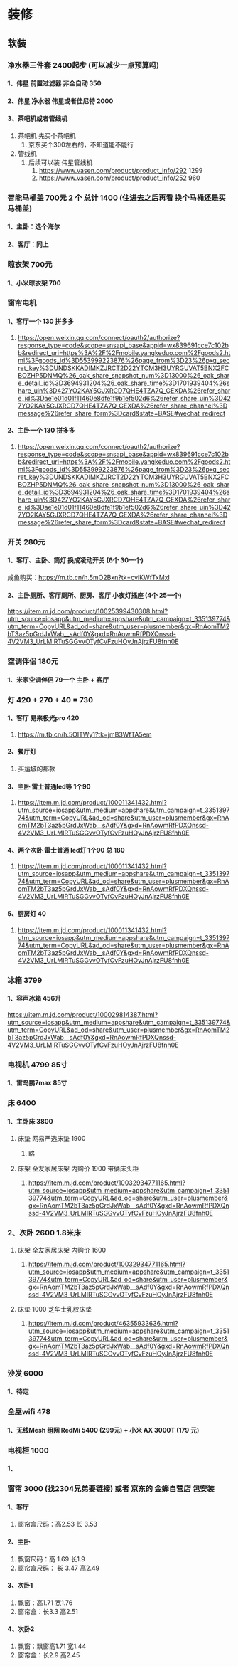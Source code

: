 # 装修

## 软装

### 净水器三件套    2400起步   (可以减少一点预算吗)

#### 1、伟星  前置过滤器     非全自动   350

#### 2、伟星  净水器    伟星或者佳尼特   2000

#### 3、茶吧机或者管线机

1. 茶吧机  先买个茶吧机
   1. 京东买个300左右的，不知道能不能行
2. 管线机
   1. 后续可以装 伟星管线机
      1. https://www.vasen.com/product/product_info/292   1299
      2. https://www.vasen.com/product/product_info/252    960



### 智能马桶盖    700元    2 个 总计 1400   (住进去之后再看  换个马桶还是买马桶盖)

#### 1、主卧：选个海尔 

#### 2、客厅：同上



### 晾衣架     700元

#### 1、小米晾衣架   700  



### 窗帘电机  

#### 1、客厅一个   130  拼多多

1. https://open.weixin.qq.com/connect/oauth2/authorize?response_type=code&scope=snsapi_base&appid=wx839691cce7c102bb&redirect_uri=https%3A%2F%2Fmobile.yangkeduo.com%2Fgoods2.html%3Fgoods_id%3D553999223876%26page_from%3D23%26pxq_secret_key%3DUNDSKKADIMKZJRCT2D22YTCM3H3UYRGUVAT5BNX2FCBOZHP5DNMQ%26_oak_share_snapshot_num%3D13000%26_oak_share_detail_id%3D3694931204%26_oak_share_time%3D1701939404%26share_uin%3D427YO2KAY5GJXRCD7QHE4TZA7Q_GEXDA%26refer_share_id%3Dae1e01d01f11460e8dfe1f9b1ef502d6%26refer_share_uin%3D427YO2KAY5GJXRCD7QHE4TZA7Q_GEXDA%26refer_share_channel%3Dmessage%26refer_share_form%3Dcard&state=BASE#wechat_redirect

#### 2、主卧一个   130  拼多多

1. https://open.weixin.qq.com/connect/oauth2/authorize?response_type=code&scope=snsapi_base&appid=wx839691cce7c102bb&redirect_uri=https%3A%2F%2Fmobile.yangkeduo.com%2Fgoods2.html%3Fgoods_id%3D553999223876%26page_from%3D23%26pxq_secret_key%3DUNDSKKADIMKZJRCT2D22YTCM3H3UYRGUVAT5BNX2FCBOZHP5DNMQ%26_oak_share_snapshot_num%3D13000%26_oak_share_detail_id%3D3694931204%26_oak_share_time%3D1701939404%26share_uin%3D427YO2KAY5GJXRCD7QHE4TZA7Q_GEXDA%26refer_share_id%3Dae1e01d01f11460e8dfe1f9b1ef502d6%26refer_share_uin%3D427YO2KAY5GJXRCD7QHE4TZA7Q_GEXDA%26refer_share_channel%3Dmessage%26refer_share_form%3Dcard&state=BASE#wechat_redirect



### 开关   280元

#### 1、客厅、主卧、筒灯 换成凌动开关  (6个 30一个)

咸鱼购买：https://m.tb.cn/h.5mO2Bxn?tk=cviKWfTxMxI

#### 2、主卧厕所、客厅厕所、厨房、客厅   小夜灯插座  (4个  25一个)

https://item.m.jd.com/product/10025399430308.html?utm_source=iosapp&utm_medium=appshare&utm_campaign=t_335139774&utm_term=CopyURL&ad_od=share&utm_user=plusmember&gx=RnAomTM2bT3az5pGrdJxWab__sAdf0Y&gxd=RnAowmRfPDXQnssd-4V2VM3_UrLMIRTuSGGvvOTyfCvFzuHOyJnAjrzFU8fnh0E



### 空调伴侣   180元

#### 1、米家空调伴侣   79一个    主卧 + 客厅



### 灯     420 + 270 + 40 = 730

#### 1、客厅  易来极光pro  420

1. https://m.tb.cn/h.5OITWy1?tk=jmB3WfTA5em 

#### 2、餐厅灯

1. 买运城的那款

#### 3、主卧   雷士普通led等  1个90

1. https://item.m.jd.com/product/100011341432.html?utm_source=iosapp&utm_medium=appshare&utm_campaign=t_335139774&utm_term=CopyURL&ad_od=share&utm_user=plusmember&gx=RnAomTM2bT3az5pGrdJxWab__sAdf0Y&gxd=RnAowmRfPDXQnssd-4V2VM3_UrLMIRTuSGGvvOTyfCvFzuHOyJnAjrzFU8fnh0E

#### 4、两个次卧   雷士普通 led灯   1个90   总 180

1. https://item.m.jd.com/product/100011341432.html?utm_source=iosapp&utm_medium=appshare&utm_campaign=t_335139774&utm_term=CopyURL&ad_od=share&utm_user=plusmember&gx=RnAomTM2bT3az5pGrdJxWab__sAdf0Y&gxd=RnAowmRfPDXQnssd-4V2VM3_UrLMIRTuSGGvvOTyfCvFzuHOyJnAjrzFU8fnh0E

#### 5、厨房灯  40

1. https://item.m.jd.com/product/100011341432.html?utm_source=iosapp&utm_medium=appshare&utm_campaign=t_335139774&utm_term=CopyURL&ad_od=share&utm_user=plusmember&gx=RnAomTM2bT3az5pGrdJxWab__sAdf0Y&gxd=RnAowmRfPDXQnssd-4V2VM3_UrLMIRTuSGGvvOTyfCvFzuHOyJnAjrzFU8fnh0E



### 冰箱   3799

#### 1、容声冰箱   456升

  https://item.m.jd.com/product/100029814387.html?utm_source=iosapp&utm_medium=appshare&utm_campaign=t_335139774&utm_term=CopyURL&ad_od=share&utm_user=plusmember&gx=RnAomTM2bT3az5pGrdJxWab__sAdf0Y&gxd=RnAowmRfPDXQnssd-4V2VM3_UrLMIRTuSGGvvOTyfCvFzuHOyJnAjrzFU8fnh0E



### 电视机   4799  85寸

#### 1、雷鸟鹏7max 85寸



### 床   6400

#### 1、主卧床  3800

1. 床垫  网易严选床垫     1900
   1.    略

1. 床架     全友家居床架   内购价   1900  带俩床头柜
   1. https://item.m.jd.com/product/10032934771165.html?utm_source=iosapp&utm_medium=appshare&utm_campaign=t_335139774&utm_term=CopyURL&ad_od=share&utm_user=plusmember&gx=RnAomTM2bT3az5pGrdJxWab__sAdf0Y&gxd=RnAowmRfPDXQnssd-4V2VM3_UrLMIRTuSGGvvOTyfCvFzuHOyJnAjrzFU8fnh0E



### 2、次卧   2600   1.8米床

1. 床架     全友家居床架   内购价   1600
   1. https://item.m.jd.com/product/10032934771165.html?utm_source=iosapp&utm_medium=appshare&utm_campaign=t_335139774&utm_term=CopyURL&ad_od=share&utm_user=plusmember&gx=RnAomTM2bT3az5pGrdJxWab__sAdf0Y&gxd=RnAowmRfPDXQnssd-4V2VM3_UrLMIRTuSGGvvOTyfCvFzuHOyJnAjrzFU8fnh0E

1. 床垫  1000   芝华士乳胶床垫
   1.   https://item.m.jd.com/product/46355933636.html?utm_source=iosapp&utm_medium=appshare&utm_campaign=t_335139774&utm_term=CopyURL&ad_od=share&utm_user=plusmember&gx=RnAomTM2bT3az5pGrdJxWab__sAdf0Y&gxd=RnAowmRfPDXQnssd-4V2VM3_UrLMIRTuSGGvvOTyfCvFzuHOyJnAjrzFU8fnh0E



### 沙发    6000

#### 1、待定



### 全屋wifi     478

#### 1、无线Mesh 组网   RedMi 5400 (299元) + 小米 AX 3000T  (179 元)



### 电视柜   1000

#### 1、



### 窗帘   3000  (找2304兄弟要链接)  或者 京东的  金蝉自营店 包安装

#### 1、客厅

1. 窗帘盒尺码：高2.53     长   3.53

#### 2、主卧

1. 飘窗尺码：高  1.69   长1.9
2. 窗帘盒尺码： 长   3.47    高2.49

#### 3、次卧1

1. 飘窗：高1.71    宽1.76
2. 窗帘盒：长3.3      高2.51

#### 4、次卧2

1. 飘窗：飘窗高1.71    宽1.44
2. 窗帘盒：长2.9     高2.45
